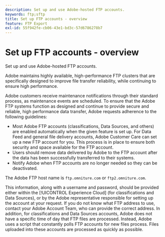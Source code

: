 ```yaml
---
description: Set up and use Adobe-hosted FTP accounts.
keywords: ftp;sftp
title: Set up FTP accounts - overview
feature: FTP Export
exl-id: 55f942fe-cb06-43e1-bd3c-57d6786278b7
---
```

# Set up FTP accounts - overview

Set up and use Adobe-hosted FTP accounts.

Adobe maintains highly available, high-performance FTP clusters that are specifically designed to improve file transfer reliability, while continuing to ensure high performance.

Adobe customers receive maintenance notifications through their standard process, as maintenance events are scheduled. To ensure that the Adobe FTP systems function as designed and continue to provide secure and reliable, high performance data transfer, Adobe requests adherence to the following guidelines:

* Most Adobe FTP accounts (classifications, Data Sources, and others) are enabled automatically when the given feature is set up. For Data Feed and general file delivery accounts, Adobe Customer Care can set up a new FTP account for you. This process is in place to ensure both security and space available for the FTP account.
* Users should remove data delivered by Adobe to the FTP account after the data has been successfully transferred to their systems.
* Notify Adobe when FTP accounts are no longer needed so they can be deactivated.

The Adobe FTP host name is `ftp.omniture.com` or `ftp2.omniture.com`.

This information, along with a username and password, should be provided either within the [!UICONTROL Experience Cloud] (for classifications and Data Sources), or by the Adobe representative responsible for setting up the account at your request. If you do not know what FTP address to use, contact your Adobe Account Team, who can provide the correct address. In addition, for classifications and Data Sources accounts, Adobe does not have a specific time of day that FTP files are processed. Instead, Adobe uses a script that constantly polls FTP accounts for new files process. Files uploaded into these accounts are processed as quickly as possible.
